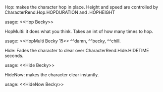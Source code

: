 Hop: makes the character hop in place. Height and speed are controlled by CharacterRend.Hop.HOPDURATION and .HOPHEIGHT

usage: \<\<Hop Becky\>\>


HopMulti: it does what you think. Takes an int of how many times to hop.

usage: \<\<HopMulti Becky 15\>\>       ^^damn, ^^becky, ^^chill.


Hide: Fades the character to clear over CharacterRend.Hide.HIDETIME seconds.

usage: \<\<Hide Becky\>\>


HideNow: makes the character clear instantly.

usage: \<\<HideNow Becky\>\>